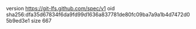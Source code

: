 version https://git-lfs.github.com/spec/v1
oid sha256:dfa35d67834f6da9fd99d1636a837781de80fc09ba7a9a1b4d7472d05b9ed3e1
size 667
